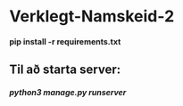 # Verklegt-Namskeid-2
#### pip install -r requirements.txt
## Til að starta server:
##### python3 manage.py runserver 

